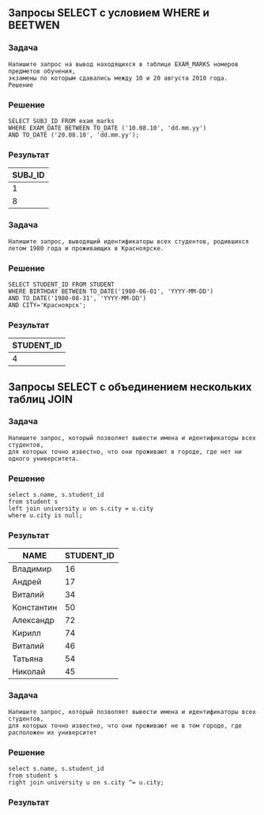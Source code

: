 ## Запросы SELECT с условием WHERE и BEETWEN
### Задача
~~~
Напишите запрос на вывод находящихся в таблице EXAM_MARKS номеров предметов обучения, 
экзамены по которым сдавались между 10 и 20 августа 2010 года.
Решение
~~~
### Решение
~~~
SELECT SUBJ_ID FROM exam_marks
WHERE EXAM_DATE BETWEEN TO_DATE ('10.08.10', 'dd.mm.yy') 
AND TO_DATE ('20.08.10', 'dd.mm.yy');
~~~~

### Результат

|SUBJ_ID|
|-------|
|1|
|8|



### Задача
~~~
Напишите запрос, выводящий идентификаторы всех студентов, родившихся летом 1980 года и проживающих в Красноярске.
~~~
### Решение
~~~
SELECT STUDENT_ID FROM STUDENT
WHERE BIRTHDAY BETWEEN TO_DATE('1980-06-01', 'YYYY-MM-DD') 
AND TO_DATE('1980-08-31', 'YYYY-MM-DD')
AND CITY='Красноярск';
~~~~
### Результат
|STUDENT_ID|
|----------|
|4|

## Запросы SELECT с объединением нескольких таблиц JOIN

### Задача 
~~~~
Напишите запрос, который позволяет вывести имена и идентификаторы всех студентов, 
для которых точно известно, что они проживают в городе, где нет ни одного университета.
~~~~

### Решение
~~~~
select s.name, s.student_id
from student s
left join university u on s.city = u.city
where u.city is null;
~~~~

### Результат

|NAME|STUDENT_ID|
|----|----------|
|Владимир|16|
|Андрей|17|
|Виталий|34|
|Константин|50|
|Александр|72|
|Кирилл|74|
|Виталий|46|
|Татьяна|54|
|Николай|45|

### Задача
~~~~
Напишите запрос, который позволяет вывести имена и идентификаторы всех студентов, 
для которых точно известно, что они проживают не в том городе, где расположен их университет
~~~~

### Решение
~~~~
select s.name, s.student_id
from student s
right join university u on s.city ^= u.city;
~~~~

### Результат
